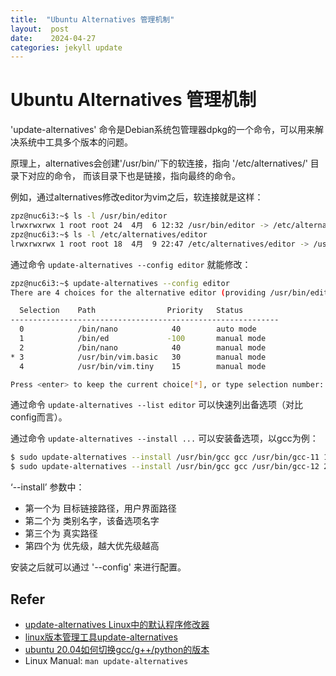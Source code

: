 ```yaml
---
title:  "Ubuntu Alternatives 管理机制"
layout:  post
date:    2024-04-27
categories: jekyll update
---
```



# Ubuntu Alternatives 管理机制

'update-alternatives' 命令是Debian系统包管理器dpkg的一个命令，可以用来解决系统中工具多个版本的问题。

原理上，alternatives会创建'/usr/bin/'下的软连接，指向 '/etc/alternatives/' 目录下对应的命令， 而该目录下也是链接，指向最终的命令。

例如，通过alternatives修改editor为vim之后，软连接就是这样：
```sh
zpz@nuc6i3:~$ ls -l /usr/bin/editor
lrwxrwxrwx 1 root root 24  4月  6 12:32 /usr/bin/editor -> /etc/alternatives/editor
zpz@nuc6i3:~$ ls -l /etc/alternatives/editor
lrwxrwxrwx 1 root root 18  4月  9 22:47 /etc/alternatives/editor -> /usr/bin/vim.basic
```

通过命令 `update-alternatives --config editor` 就能修改：
```sh
zpz@nuc6i3:~$ update-alternatives --config editor
There are 4 choices for the alternative editor (providing /usr/bin/editor).

  Selection    Path                Priority   Status
------------------------------------------------------------
  0            /bin/nano            40        auto mode
  1            /bin/ed             -100       manual mode
  2            /bin/nano            40        manual mode
* 3            /usr/bin/vim.basic   30        manual mode
  4            /usr/bin/vim.tiny    15        manual mode

Press <enter> to keep the current choice[*], or type selection number:
```

通过命令 `update-alternatives --list editor` 可以快速列出备选项（对比config而言）。

通过命令 `update-alternatives --install ...` 可以安装备选项，以gcc为例：
```sh
$ sudo update-alternatives --install /usr/bin/gcc gcc /usr/bin/gcc-11 10
$ sudo update-alternatives --install /usr/bin/gcc gcc /usr/bin/gcc-12 20
```
‘--install’ 参数中：
   - 第一个为 目标链接路径，用户界面路径
   - 第二个为 类别名字，该备选项名字
   - 第三个为 真实路径
   - 第四个为 优先级，越大优先级越高

安装之后就可以通过 '--config' 来进行配置。


## Refer

- [update-alternatives Linux中的默认程序修改器](https://www.thisfaner.com/p/linux-update-alternatives-usage/)
- [linux版本管理工具update-alternatives](https://blog.csdn.net/seaship/article/details/115693727)
- [ubuntu 20.04如何切换gcc/g++/python的版本](https://blog.csdn.net/u014100559/article/details/134564436)
- Linux Manual: `man update-alternatives`

